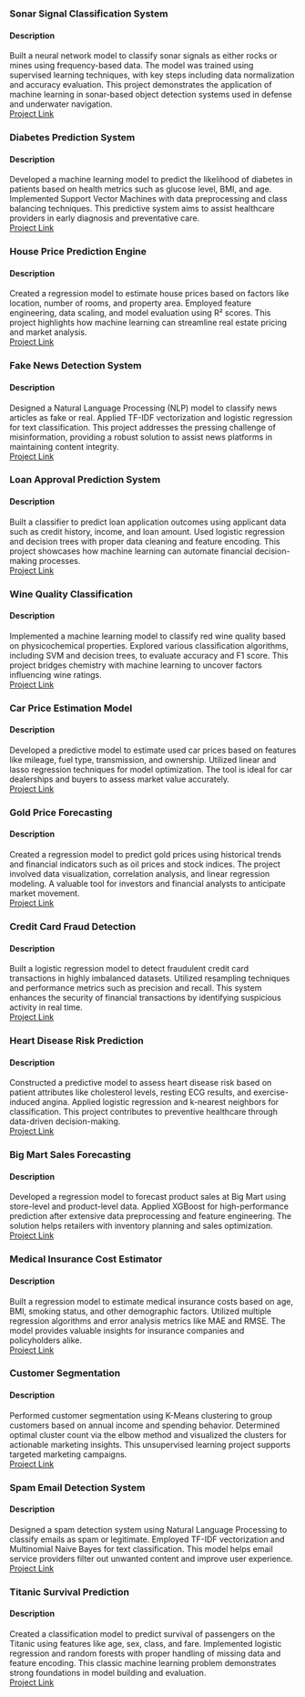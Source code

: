 ### Sonar Signal Classification System
#### Description
Built a neural network model to classify sonar signals as either rocks or mines using frequency-based data. The model was trained using supervised learning techniques, with key steps including data normalization and accuracy evaluation. This project demonstrates the application of machine learning in sonar-based object detection systems used in defense and underwater navigation.<br>
[Project Link](https://github.com/MuhammadMusabYaqoob/Machine-Learning/tree/Practice-Work/01_Sonar%20System)


### Diabetes Prediction System
#### Description
Developed a machine learning model to predict the likelihood of diabetes in patients based on health metrics such as glucose level, BMI, and age. Implemented Support Vector Machines with data preprocessing and class balancing techniques. This predictive system aims to assist healthcare providers in early diagnosis and preventative care.<br>
[Project Link](https://github.com/MuhammadMusabYaqoob/Machine-Learning/tree/Practice-Work/02_Diabetes%20%20Disease)

### House Price Prediction Engine
#### Description
Created a regression model to estimate house prices based on factors like location, number of rooms, and property area. Employed feature engineering, data scaling, and model evaluation using R² scores. This project highlights how machine learning can streamline real estate pricing and market analysis.<br>
[Project Link](https://github.com/MuhammadMusabYaqoob/Machine-Learning/tree/Practice-Work/03_House%20Price)

### Fake News Detection System
#### Description
Designed a Natural Language Processing (NLP) model to classify news articles as fake or real. Applied TF-IDF vectorization and logistic regression for text classification. This project addresses the pressing challenge of misinformation, providing a robust solution to assist news platforms in maintaining content integrity.<br>
[Project Link](https://github.com/MuhammadMusabYaqoob/Machine-Learning/tree/Practice-Work/04_Fake%20News)

### Loan Approval Prediction System
#### Description
Built a classifier to predict loan application outcomes using applicant data such as credit history, income, and loan amount. Used logistic regression and decision trees with proper data cleaning and feature encoding. This project showcases how machine learning can automate financial decision-making processes.<br>
[Project Link](https://github.com/MuhammadMusabYaqoob/Machine-Learning/tree/Practice-Work/05_Loan%20Status%20Prediction)


### Wine Quality Classification
#### Description
Implemented a machine learning model to classify red wine quality based on physicochemical properties. Explored various classification algorithms, including SVM and decision trees, to evaluate accuracy and F1 score. This project bridges chemistry with machine learning to uncover factors influencing wine ratings.<br>
[Project Link](https://github.com/MuhammadMusabYaqoob/Machine-Learning/tree/Practice-Work/06_Wine%20Quality)

### Car Price Estimation Model
#### Description
Developed a predictive model to estimate used car prices based on features like mileage, fuel type, transmission, and ownership. Utilized linear and lasso regression techniques for model optimization. The tool is ideal for car dealerships and buyers to assess market value accurately.<br>
[Project Link](https://github.com/MuhammadMusabYaqoob/Machine-Learning/tree/Practice-Work/07_Car%20Price)

### Gold Price Forecasting
#### Description
Created a regression model to predict gold prices using historical trends and financial indicators such as oil prices and stock indices. The project involved data visualization, correlation analysis, and linear regression modeling. A valuable tool for investors and financial analysts to anticipate market movement.<br>
[Project Link](https://github.com/MuhammadMusabYaqoob/Machine-Learning/tree/Practice-Work/08_Gold%20Price)


### Credit Card Fraud Detection
#### Description
Built a logistic regression model to detect fraudulent credit card transactions in highly imbalanced datasets. Utilized resampling techniques and performance metrics such as precision and recall. This system enhances the security of financial transactions by identifying suspicious activity in real time.<br>
[Project Link](https://github.com/MuhammadMusabYaqoob/Machine-Learning/tree/Practice-Work/09_Credit%20Card%20Fraud%20Detectionn)


### Heart Disease Risk Prediction
#### Description
Constructed a predictive model to assess heart disease risk based on patient attributes like cholesterol levels, resting ECG results, and exercise-induced angina. Applied logistic regression and k-nearest neighbors for classification. This project contributes to preventive healthcare through data-driven decision-making.<br>
[Project Link](https://github.com/MuhammadMusabYaqoob/Machine-Learning/tree/Practice-Work/10_Heart%20Disease)


### Big Mart Sales Forecasting
#### Description
Developed a regression model to forecast product sales at Big Mart using store-level and product-level data. Applied XGBoost for high-performance prediction after extensive data preprocessing and feature engineering. The solution helps retailers with inventory planning and sales optimization.<br>
[Project Link](https://github.com/MuhammadMusabYaqoob/Machine-Learning/tree/Practice-Work/11_Big%20Mart)

### Medical Insurance Cost Estimator
#### Description
Built a regression model to estimate medical insurance costs based on age, BMI, smoking status, and other demographic factors. Utilized multiple regression algorithms and error analysis metrics like MAE and RMSE. The model provides valuable insights for insurance companies and policyholders alike.<br>
[Project Link](https://github.com/MuhammadMusabYaqoob/Machine-Learning/tree/Practice-Work/12_Medical%20Insurance)

### Customer Segmentation
#### Description
Performed customer segmentation using K-Means clustering to group customers based on annual income and spending behavior. Determined optimal cluster count via the elbow method and visualized the clusters for actionable marketing insights. This unsupervised learning project supports targeted marketing campaigns.<br>
[Project Link](https://github.com/MuhammadMusabYaqoob/Machine-Learning/tree/Practice-Work/13_Customer%20Segmentation%20using%20KNN)


### Spam Email Detection System
#### Description
Designed a spam detection system using Natural Language Processing to classify emails as spam or legitimate. Employed TF-IDF vectorization and Multinomial Naive Bayes for text classification. This model helps email service providers filter out unwanted content and improve user experience.<br>
[Project Link](https://github.com/MuhammadMusabYaqoob/Machine-Learning/tree/Practice-Work/14_Spam%20Mail)


### Titanic Survival Prediction
#### Description
Created a classification model to predict survival of passengers on the Titanic using features like age, sex, class, and fare. Implemented logistic regression and random forests with proper handling of missing data and feature encoding. This classic machine learning problem demonstrates strong foundations in model building and evaluation.<br>
[Project Link](https://github.com/MuhammadMusabYaqoob/Machine-Learning/tree/Practice-Work/15_Titanic)